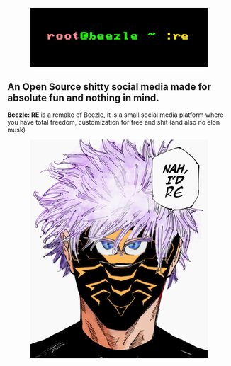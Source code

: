 <p align="center">
  <a href="https://godotengine.org">
    <img src="frontend/public/1500x500.jpeg" width="400" alt="The Beezle: RE Banner">
  </a>
</p>

## An Open Source shitty social media made for absolute fun and nothing in mind.
**Beezle: RE** is a remake of Beezle, it is a small social media platform where you have total freedom, customization for free and shit (and also no elon musk)

<p align="center">
  <a href="https://godotengine.org">
    <img src="frontend/public/nah_id_re.png" width="400" alt="The Beezle: RE Banner">
  </a>
</p>